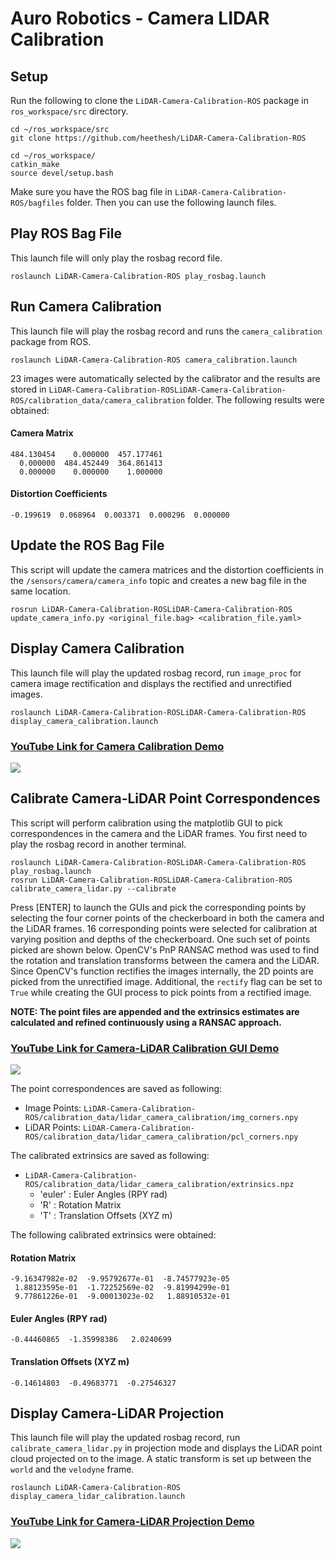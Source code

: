 # Auro Robotics - Camera LIDAR Calibration

## Setup

Run the following to clone the `LiDAR-Camera-Calibration-ROS` package in `ros_workspace/src` directory.

```
cd ~/ros_workspace/src
git clone https://github.com/heethesh/LiDAR-Camera-Calibration-ROS

cd ~/ros_workspace/
catkin_make
source devel/setup.bash
```

Make sure you have the ROS bag file in `LiDAR-Camera-Calibration-ROS/bagfiles` folder. Then you can use the following launch files.

## Play ROS Bag File

This launch file will only play the rosbag record file.

```
roslaunch LiDAR-Camera-Calibration-ROS play_rosbag.launch
```

## Run Camera Calibration

This launch file will play the rosbag record and runs the `camera_calibration` package from ROS.

```
roslaunch LiDAR-Camera-Calibration-ROS camera_calibration.launch
```

23 images were automatically selected by the calibrator and the results are stored in `LiDAR-Camera-Calibration-ROSLiDAR-Camera-Calibration-ROS/calibration_data/camera_calibration`  folder. The following results were obtained:

#### Camera Matrix

```
484.130454    0.000000  457.177461
  0.000000  484.452449  364.861413
  0.000000    0.000000    1.000000
```

#### Distortion Coefficients

```
-0.199619  0.068964  0.003371  0.000296  0.000000
```

## Update the ROS Bag File

This script will update the camera matrices and the distortion coefficients in the `/sensors/camera/camera_info` topic and creates a new bag file in the same location.

```
rosrun LiDAR-Camera-Calibration-ROSLiDAR-Camera-Calibration-ROS update_camera_info.py <original_file.bag> <calibration_file.yaml>
```

## Display Camera Calibration

This launch file will play the updated rosbag record, run `image_proc` for camera image rectification and displays the rectified and unrectified images.

```
roslaunch LiDAR-Camera-Calibration-ROSLiDAR-Camera-Calibration-ROS display_camera_calibration.launch
```

### [YouTube Link for Camera Calibration Demo](https://youtu.be/8FHSmFBTL3U)

[<img src="https://github.com/heethesh/LiDAR-Camera-Calibration-ROSLiDAR-Camera-Calibration-ROS/blob/master/images/camera_calibration.png?raw=true">](https://youtu.be/8FHSmFBTL3U)

## Calibrate Camera-LiDAR Point Correspondences

This script will perform calibration using the matplotlib GUI to pick correspondences in the camera and the LiDAR frames. You first need to play the rosbag record in another terminal.

```
roslaunch LiDAR-Camera-Calibration-ROSLiDAR-Camera-Calibration-ROS play_rosbag.launch
rosrun LiDAR-Camera-Calibration-ROSLiDAR-Camera-Calibration-ROS calibrate_camera_lidar.py --calibrate
```

Press [ENTER] to launch the GUIs and pick the corresponding points by selecting the four corner points of the checkerboard in both the camera and the LiDAR frames. 16 corresponding points were selected for calibration at varying position and depths of the checkerboard. One such set of points picked are shown below. OpenCV's PnP RANSAC method was used to find the rotation and translation transforms between the camera and the LiDAR. Since OpenCV's function rectifies the images internally, the 2D points are picked from the unrectified image. Additional, the `rectify` flag can be set to `True` while creating the GUI process to pick points from a rectified image.

**NOTE: The point files are appended and the extrinsics estimates are calculated and refined continuously using a RANSAC approach.**

### [YouTube Link for Camera-LiDAR Calibration GUI Demo](https://youtu.be/FgP8jZ_siJI)

[<img src="https://github.com/heethesh/LiDAR-Camera-Calibration-ROS/blob/master/images/gui_demo.png?raw=true">](https://youtu.be/FgP8jZ_siJI)

The point correspondences are saved as following:
- Image Points: `LiDAR-Camera-Calibration-ROS/calibration_data/lidar_camera_calibration/img_corners.npy`
- LiDAR Points: `LiDAR-Camera-Calibration-ROS/calibration_data/lidar_camera_calibration/pcl_corners.npy`

The calibrated extrinsics are saved as following:
- `LiDAR-Camera-Calibration-ROS/calibration_data/lidar_camera_calibration/extrinsics.npz`
    - 'euler' : Euler Angles (RPY rad)
    - 'R'     : Rotation Matrix
    - 'T'     : Translation Offsets (XYZ m)

The following calibrated extrinsics were obtained:

#### Rotation Matrix
```
-9.16347982e-02  -9.95792677e-01  -8.74577923e-05
 1.88123595e-01  -1.72252569e-02  -9.81994299e-01
 9.77861226e-01  -9.00013023e-02   1.88910532e-01
```

#### Euler Angles (RPY rad)

```
-0.44460865  -1.35998386   2.0240699
```

#### Translation Offsets (XYZ m)

```
-0.14614803  -0.49683771  -0.27546327
```

## Display Camera-LiDAR Projection

This launch file will play the updated rosbag record, run `calibrate_camera_lidar.py` in projection mode and displays the LiDAR point cloud projected on to the image. A static transform is set up between the `world` and the `velodyne` frame.

```
roslaunch LiDAR-Camera-Calibration-ROS display_camera_lidar_calibration.launch
```

### [YouTube Link for Camera-LiDAR Projection Demo](https://youtu.be/lu2HwMWESj8)

[<img src="https://github.com/heethesh/LiDAR-Camera-Calibration-ROS/blob/master/images/camera_lidar_calibrated.png?raw=true">](https://youtu.be/lu2HwMWESj8)
